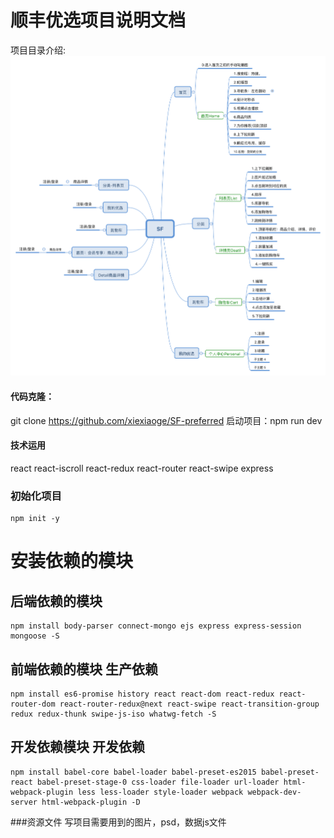 # 顺丰优选项目说明文档


项目目录介绍:
![Alt text](./SF-02.png)


#### 代码克隆：

git clone https://github.com/xiexiaoge/SF-preferred
启动项目：npm run dev
#### 技术运用

react
react-iscroll
react-redux
react-router
react-swipe
express


### 初始化项目
```
npm init -y
```
# 安装依赖的模块

## 后端依赖的模块
```
npm install body-parser connect-mongo ejs express express-session mongoose -S
```
## 前端依赖的模块  生产依赖
```
npm install es6-promise history react react-dom react-redux react-router-dom react-router-redux@next react-swipe react-transition-group redux redux-thunk swipe-js-iso whatwg-fetch -S
```
## 开发依赖模块 开发依赖
```
npm install babel-core babel-loader babel-preset-es2015 babel-preset-react babel-preset-stage-0 css-loader file-loader url-loader html-webpack-plugin less less-loader style-loader webpack webpack-dev-server html-webpack-plugin -D
```

###资源文件
写项目需要用到的图片，psd，数据js文件







